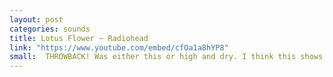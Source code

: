 ```yaml
---
layout: post
categories: sounds
title: Lotus Flower ~ Radiohead
link: "https://www.youtube.com/embed/cfOa1a8hYP8"
small:  THROWBACK! Was either this or high and dry. I think this shows Thom Yorke is just such a fricking rockstar!
---
```


